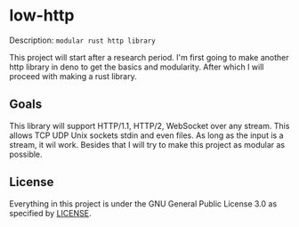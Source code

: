 # low-http
Description: `modular rust http library`

This project will start after a research period.
I'm first going to make another http library in deno to get the basics and modularity.
After which I will proceed with making a rust library.

## Goals

This library will support HTTP/1.1, HTTP/2, WebSocket over any stream.
This allows TCP UDP Unix sockets stdin and even files. As long as the input is a stream, it wil work.
Besides that I will try to make this project as modular as possible.


## License
Everything in this project is under the GNU General Public License 3.0 as specified by [LICENSE](LICENSE).
